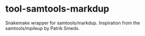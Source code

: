 # tool-samtools-markdup
Snakemake wrapper for samtools/markdup.
Inspiration from the samtools/mpileup by Patrik Smeds.
